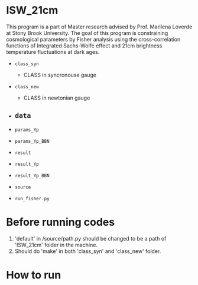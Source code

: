 # ISW_21cm
This program is a part of Master research advised by Prof. Marilena Loverde at Stony Brook University. The goal of this program is constraining cosmological parameters by Fisher analysis using the cross-correlation functions of Integrated Sachs-Wolfe effect and 21cm brightness temperature fluctuations at dark ages.

* `class_syn`
  - CLASS in syncronouse gauge
* `class_new`
  - CLASS in newtonian gauge
* `data`
  - 
* `params_Yp`

* `params_Yp_BBN`

* `result`

* `result_Yp`

* `result_Yp_BBN`

* `source`

* `run_fisher.py`

# Before running codes
1. 'default' in /source/path.py should be changed to be a path of 'ISW_21cm' folder in the machine.
2. Should do 'make' in both 'class_syn' and 'class_new' folder.

# How to run

